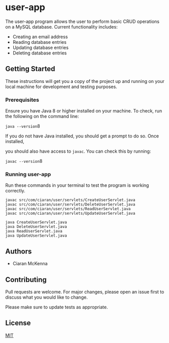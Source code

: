 user-app
========

The user-app program allows the user to perform basic CRUD operations on
a MySQL database. Current functionality includes:

-   Creating an email address
-   Reading database entries
-   Updating database entries
-   Deleting database entries

Getting Started
---------------

These instructions will get you a copy of the project up and running on
your local machine for development and testing purposes.

### Prerequisites

Ensure you have Java 8 or higher installed on your machine. To check,
run the following on the command line:

`java --version`8

If you do not have Java installed, you should get a prompt to do so.
Once installed,

you should also have access to `javac`. You can check this by running:

`javac --version`8

### Running user-app

Run these commands in your terminal to test the program is working
correctly.

    javac src/com/ciaran/user/servlets/CreateUserServlet.java
    javac src/com/ciaran/user/servlets/DeleteUserServlet.java
    javac src/com/ciaran/user/servlets/ReadUserServlet.java
    javac src/com/ciaran/user/servlets/UpdateUserServlet.java

    java CreateUserServlet.java
    java DeleteUserServlet.java
    java ReadUserServlet.java
    java UpdateUserServlet.java

Authors
-------

-   Ciaran McKenna

Contributing
------------

Pull requests are welcome. For major changes, please open an issue first
to discuss what you would like to change.

Please make sure to update tests as appropriate.

License
-------

[MIT](https://choosealicense.com/licenses/mit/)
